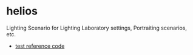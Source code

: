 # helios
Lighting Scenario for Lighting Laboratory settings, Portraiting scenarios, etc.

* [test reference code](https://github.com/arocavanaclocha/helios/blob/main/test.py)
